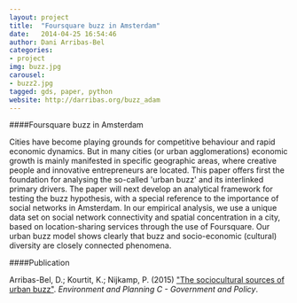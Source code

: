 ```yaml
---
layout: project
title:  "Foursquare buzz in Amsterdam"
date:   2014-04-25 16:54:46
author: Dani Arribas-Bel
categories:
- project
img: buzz.jpg
carousel:
- buzz2.jpg
tagged: gds, paper, python
website: http://darribas.org/buzz_adam
---
```

####Foursquare buzz in Amsterdam

Cities have become playing grounds for competitive behaviour and rapid economic dynamics. But in many cities (or urban agglomerations) economic growth is mainly manifested in specific geographic areas, where creative people and innovative entrepreneurs are located. This paper offers first the foundation for analysing the so-called 'urban buzz' and its interlinked primary drivers. The paper will next develop an analytical framework for testing the buzz hypothesis, with a special reference to the importance of social networks in Amsterdam. In our empirical analysis, we use a unique data set on social network connectivity and spatial concentration in a city, based on location-sharing services through the use of Foursquare. Our urban buzz model shows clearly that buzz and socio-economic (cultural) diversity are closely connected phenomena.

####Publication

Arribas-Bel, D.; Kourtit, K.; Nijkamp, P. (2015) ["The sociocultural sources of urban buzz"](http://epc.sagepub.com/content/early/2015/11/26/0263774X15614711.abstract). *Environment and Planning C - Government and Policy*.
